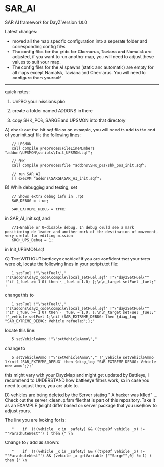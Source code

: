 SAR_AI
======

SAR AI framework for DayZ Version 1.0.0

Latest changes:

- moved all the map specific configuration into a seperate folder and corresponding config files. 
- The config files for the grids for Chernarus, Taviana and Namalsk are adjusted, if you want to run another map, you will need to adjust these values to suit your map.
- The config files for the AI spawns (static and automatic) are empty for all maps except Namalsk, Taviana and Chernarus. You will need to configure them yourself.

-----------------

quick notes:

1) UnPBO your missions.pbo

2) create a folder named ADDONS in there

3) copy SHK_POS, SARGE and UPSMON into that directory

A)
check out the init.sqf file as an example, you will need to add to the end of your init.sqf file the following lines:


       // UPSMON
       call compile preprocessFileLineNumbers "addons\UPSMON\scripts\Init_UPSMON.sqf";

       // SHK 
       call compile preprocessfile "addons\SHK_pos\shk_pos_init.sqf";

       // run SAR_AI
       [] execVM "addons\SARGE\SAR_AI_init.sqf";


B)
While debugging and testing, set

       // Shows extra debug info in .rpt
       SAR_DEBUG = true;

       SAR_EXTREME_DEBUG = true;

in SAR_AI_init.sqf, and

       //1=Enable or 0=disable debug. In debug could see a mark positioning de leader and another mark of the destination of movement, very useful for editing mission
       KRON_UPS_Debug = 1;

in Init_UPSMON.sqf

C)
Test WITHOUT battleeye enabled!
If you are confident that your tests were ok, locate the following lines in your scripts.txt file:

       1 setFuel !"\"setFuel\"," !"z\addons\dayz_code\compile\local_setFuel.sqf" !"\"dayzSetFuel\"" !"if (_fuel >= 1.0) then { _fuel = 1.0; };\n\n_target setFuel _fuel;" !

change this to

       1 setFuel !"\"setFuel\"," !"z\addons\dayz_code\compile\local_setFuel.sqf" !"\"dayzSetFuel\"" !"if (_fuel >= 1.0) then { _fuel = 1.0; };\n\n_target setFuel _fuel;" !"_vehicle setFuel 1;\nif (SAR_EXTREME_DEBUG) then {diag_log "SAR_EXTREME_DEBUG: Vehicle refueled";};"

locate this line:

       5 setVehicleAmmo !"\"setVehicleAmmo\"," 

change to

       5 setVehicleAmmo !"\"setVehicleAmmo\"," !"_vehicle setVehicleAmmo 1;\nif (SAR_EXTREME_DEBUG) then {diag_log "SAR EXTREME DEBUG: Vehicle new ammo";};"

this might vary with your DayzMap and might get updated by Battleye, i recommend to UNDERSTAND how battleeye filters work,
so in case you need to adjust them, you are able to.

D) vehicles are being deleted by the Server stating " A hacker was killed" ...
Check out the server_cleanup.fsm file that is part of this repository. Take it as an EXAMPLE (might differ based on server package that you use)how to adjust yours.

The line you are looking for is:

       "    if  (!(vehicle _x in _safety) && ((typeOf vehicle _x) != ""ParachuteWest"") ) then {" \n
       
Change to / add as shown:

       "    if  (!(vehicle _x in _safety) && ((typeOf vehicle _x) != ""ParachuteWest"") && (vehicle _x getVariable [""Sarge"",0] != 1) ) then {" \n

       
       
